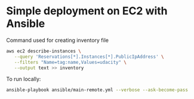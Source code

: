 
# Simple deployment on EC2 with Ansible

Command used for creating inventory file

```sh
aws ec2 describe-instances \
   --query 'Reservations[*].Instances[*].PublicIpAddress' \
   --filters "Name=tag:name,Values=udacity" \
   --output text >> inventory
```


To run locally:
```sh
ansible-playbook ansible/main-remote.yml --verbose --ask-become-pass
```
